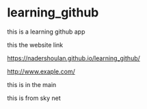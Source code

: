 # learning_github
 this is a learning github app


this the website link

https://nadershoulan.github.io/learning_github/

http://www.exaple.com/

this is in the main 


this is from sky net

